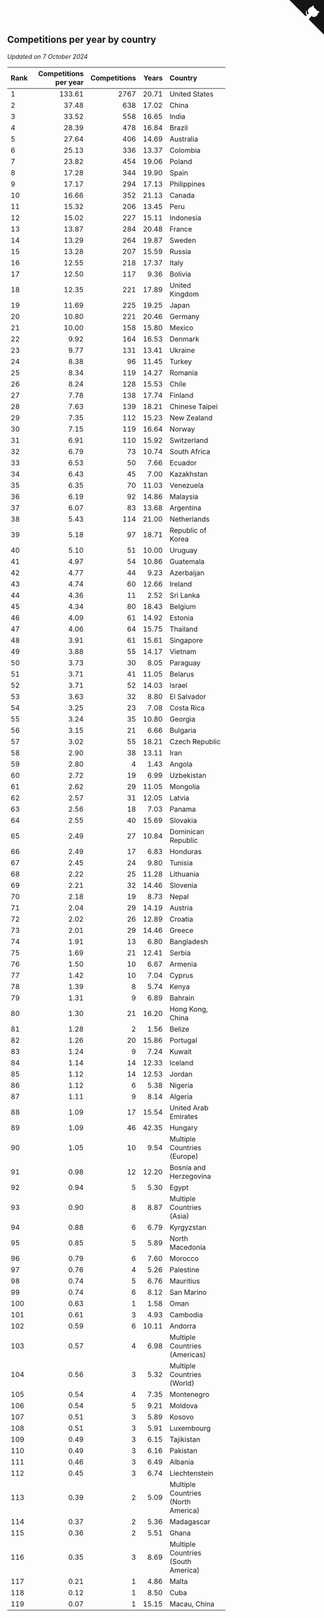 ## Competitions per year by country

*Updated on  7 October 2024*

| Rank | Competitions per year | Competitions | Years | Country |
| :--- | ---: | ---: | ---: | :--- |
| 1 | 133.61 | 2767 | 20.71 | United States |
| 2 | 37.48 | 638 | 17.02 | China |
| 3 | 33.52 | 558 | 16.65 | India |
| 4 | 28.39 | 478 | 16.84 | Brazil |
| 5 | 27.64 | 406 | 14.69 | Australia |
| 6 | 25.13 | 336 | 13.37 | Colombia |
| 7 | 23.82 | 454 | 19.06 | Poland |
| 8 | 17.28 | 344 | 19.90 | Spain |
| 9 | 17.17 | 294 | 17.13 | Philippines |
| 10 | 16.66 | 352 | 21.13 | Canada |
| 11 | 15.32 | 206 | 13.45 | Peru |
| 12 | 15.02 | 227 | 15.11 | Indonesia |
| 13 | 13.87 | 284 | 20.48 | France |
| 14 | 13.29 | 264 | 19.87 | Sweden |
| 15 | 13.28 | 207 | 15.59 | Russia |
| 16 | 12.55 | 218 | 17.37 | Italy |
| 17 | 12.50 | 117 | 9.36 | Bolivia |
| 18 | 12.35 | 221 | 17.89 | United Kingdom |
| 19 | 11.69 | 225 | 19.25 | Japan |
| 20 | 10.80 | 221 | 20.46 | Germany |
| 21 | 10.00 | 158 | 15.80 | Mexico |
| 22 | 9.92 | 164 | 16.53 | Denmark |
| 23 | 9.77 | 131 | 13.41 | Ukraine |
| 24 | 8.38 | 96 | 11.45 | Turkey |
| 25 | 8.34 | 119 | 14.27 | Romania |
| 26 | 8.24 | 128 | 15.53 | Chile |
| 27 | 7.78 | 138 | 17.74 | Finland |
| 28 | 7.63 | 139 | 18.21 | Chinese Taipei |
| 29 | 7.35 | 112 | 15.23 | New Zealand |
| 30 | 7.15 | 119 | 16.64 | Norway |
| 31 | 6.91 | 110 | 15.92 | Switzerland |
| 32 | 6.79 | 73 | 10.74 | South Africa |
| 33 | 6.53 | 50 | 7.66 | Ecuador |
| 34 | 6.43 | 45 | 7.00 | Kazakhstan |
| 35 | 6.35 | 70 | 11.03 | Venezuela |
| 36 | 6.19 | 92 | 14.86 | Malaysia |
| 37 | 6.07 | 83 | 13.68 | Argentina |
| 38 | 5.43 | 114 | 21.00 | Netherlands |
| 39 | 5.18 | 97 | 18.71 | Republic of Korea |
| 40 | 5.10 | 51 | 10.00 | Uruguay |
| 41 | 4.97 | 54 | 10.86 | Guatemala |
| 42 | 4.77 | 44 | 9.23 | Azerbaijan |
| 43 | 4.74 | 60 | 12.66 | Ireland |
| 44 | 4.36 | 11 | 2.52 | Sri Lanka |
| 45 | 4.34 | 80 | 18.43 | Belgium |
| 46 | 4.09 | 61 | 14.92 | Estonia |
| 47 | 4.06 | 64 | 15.75 | Thailand |
| 48 | 3.91 | 61 | 15.61 | Singapore |
| 49 | 3.88 | 55 | 14.17 | Vietnam |
| 50 | 3.73 | 30 | 8.05 | Paraguay |
| 51 | 3.71 | 41 | 11.05 | Belarus |
| 52 | 3.71 | 52 | 14.03 | Israel |
| 53 | 3.63 | 32 | 8.80 | El Salvador |
| 54 | 3.25 | 23 | 7.08 | Costa Rica |
| 55 | 3.24 | 35 | 10.80 | Georgia |
| 56 | 3.15 | 21 | 6.66 | Bulgaria |
| 57 | 3.02 | 55 | 18.21 | Czech Republic |
| 58 | 2.90 | 38 | 13.11 | Iran |
| 59 | 2.80 | 4 | 1.43 | Angola |
| 60 | 2.72 | 19 | 6.99 | Uzbekistan |
| 61 | 2.62 | 29 | 11.05 | Mongolia |
| 62 | 2.57 | 31 | 12.05 | Latvia |
| 63 | 2.56 | 18 | 7.03 | Panama |
| 64 | 2.55 | 40 | 15.69 | Slovakia |
| 65 | 2.49 | 27 | 10.84 | Dominican Republic |
| 66 | 2.49 | 17 | 6.83 | Honduras |
| 67 | 2.45 | 24 | 9.80 | Tunisia |
| 68 | 2.22 | 25 | 11.28 | Lithuania |
| 69 | 2.21 | 32 | 14.46 | Slovenia |
| 70 | 2.18 | 19 | 8.73 | Nepal |
| 71 | 2.04 | 29 | 14.19 | Austria |
| 72 | 2.02 | 26 | 12.89 | Croatia |
| 73 | 2.01 | 29 | 14.46 | Greece |
| 74 | 1.91 | 13 | 6.80 | Bangladesh |
| 75 | 1.69 | 21 | 12.41 | Serbia |
| 76 | 1.50 | 10 | 6.67 | Armenia |
| 77 | 1.42 | 10 | 7.04 | Cyprus |
| 78 | 1.39 | 8 | 5.74 | Kenya |
| 79 | 1.31 | 9 | 6.89 | Bahrain |
| 80 | 1.30 | 21 | 16.20 | Hong Kong, China |
| 81 | 1.28 | 2 | 1.56 | Belize |
| 82 | 1.26 | 20 | 15.86 | Portugal |
| 83 | 1.24 | 9 | 7.24 | Kuwait |
| 84 | 1.14 | 14 | 12.33 | Iceland |
| 85 | 1.12 | 14 | 12.53 | Jordan |
| 86 | 1.12 | 6 | 5.38 | Nigeria |
| 87 | 1.11 | 9 | 8.14 | Algeria |
| 88 | 1.09 | 17 | 15.54 | United Arab Emirates |
| 89 | 1.09 | 46 | 42.35 | Hungary |
| 90 | 1.05 | 10 | 9.54 | Multiple Countries (Europe) |
| 91 | 0.98 | 12 | 12.20 | Bosnia and Herzegovina |
| 92 | 0.94 | 5 | 5.30 | Egypt |
| 93 | 0.90 | 8 | 8.87 | Multiple Countries (Asia) |
| 94 | 0.88 | 6 | 6.79 | Kyrgyzstan |
| 95 | 0.85 | 5 | 5.89 | North Macedonia |
| 96 | 0.79 | 6 | 7.60 | Morocco |
| 97 | 0.76 | 4 | 5.26 | Palestine |
| 98 | 0.74 | 5 | 6.76 | Mauritius |
| 99 | 0.74 | 6 | 8.12 | San Marino |
| 100 | 0.63 | 1 | 1.58 | Oman |
| 101 | 0.61 | 3 | 4.93 | Cambodia |
| 102 | 0.59 | 6 | 10.11 | Andorra |
| 103 | 0.57 | 4 | 6.98 | Multiple Countries (Americas) |
| 104 | 0.56 | 3 | 5.32 | Multiple Countries (World) |
| 105 | 0.54 | 4 | 7.35 | Montenegro |
| 106 | 0.54 | 5 | 9.21 | Moldova |
| 107 | 0.51 | 3 | 5.89 | Kosovo |
| 108 | 0.51 | 3 | 5.91 | Luxembourg |
| 109 | 0.49 | 3 | 6.15 | Tajikistan |
| 110 | 0.49 | 3 | 6.16 | Pakistan |
| 111 | 0.46 | 3 | 6.49 | Albania |
| 112 | 0.45 | 3 | 6.74 | Liechtenstein |
| 113 | 0.39 | 2 | 5.09 | Multiple Countries (North America) |
| 114 | 0.37 | 2 | 5.36 | Madagascar |
| 115 | 0.36 | 2 | 5.51 | Ghana |
| 116 | 0.35 | 3 | 8.69 | Multiple Countries (South America) |
| 117 | 0.21 | 1 | 4.86 | Malta |
| 118 | 0.12 | 1 | 8.50 | Cuba |
| 119 | 0.07 | 1 | 15.15 | Macau, China |


<a href="https://github.com/JustinTimeCuber/wca_statistics" class="github-corner" aria-label="View source on Github"><svg width="80" height="80" viewBox="0 0 250 250" style="fill:#151513; color:#fff; position: absolute; top: 0; border: 0; right: 0;" aria-hidden="true"><path d="M0,0 L115,115 L130,115 L142,142 L250,250 L250,0 Z"></path><path d="M128.3,109.0 C113.8,99.7 119.0,89.6 119.0,89.6 C122.0,82.7 120.5,78.6 120.5,78.6 C119.2,72.0 123.4,76.3 123.4,76.3 C127.3,80.9 125.5,87.3 125.5,87.3 C122.9,97.6 130.6,101.9 134.4,103.2" fill="currentColor" style="transform-origin: 130px 106px;" class="octo-arm"></path><path d="M115.0,115.0 C114.9,115.1 118.7,116.5 119.8,115.4 L133.7,101.6 C136.9,99.2 139.9,98.4 142.2,98.6 C133.8,88.0 127.5,74.4 143.8,58.0 C148.5,53.4 154.0,51.2 159.7,51.0 C160.3,49.4 163.2,43.6 171.4,40.1 C171.4,40.1 176.1,42.5 178.8,56.2 C183.1,58.6 187.2,61.8 190.9,65.4 C194.5,69.0 197.7,73.2 200.1,77.6 C213.8,80.2 216.3,84.9 216.3,84.9 C212.7,93.1 206.9,96.0 205.4,96.6 C205.1,102.4 203.0,107.8 198.3,112.5 C181.9,128.9 168.3,122.5 157.7,114.1 C157.9,116.9 156.7,120.9 152.7,124.9 L141.0,136.5 C139.8,137.7 141.6,141.9 141.8,141.8 Z" fill="currentColor" class="octo-body"></path></svg></a><style>.github-corner:hover .octo-arm{animation:octocat-wave 560ms ease-in-out}@keyframes octocat-wave{0%,100%{transform:rotate(0)}20%,60%{transform:rotate(-25deg)}40%,80%{transform:rotate(10deg)}}@media (max-width:500px){.github-corner:hover .octo-arm{animation:none}.github-corner .octo-arm{animation:octocat-wave 560ms ease-in-out}}</style>

